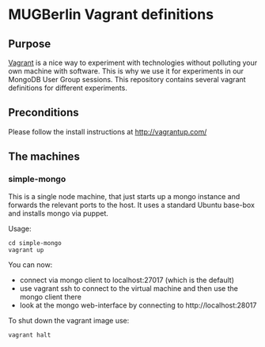 # MUGBerlin Vagrant definitions

## Purpose

[Vagrant](http://vagrantup.com/) is a nice way to experiment with technologies without polluting your own machine with software.
This is why we use it for experiments in our MongoDB User Group sessions. This repository contains several vagrant definitions for different experiments.

## Preconditions

Please follow the install instructions at http://vagrantup.com/ 

## The machines

### simple-mongo

This is a single node machine, that just starts up a mongo instance and forwards the relevant ports to the host.
It uses a standard Ubuntu base-box and installs mongo via puppet. 

Usage:
``` 
cd simple-mongo
vagrant up
```

You can now:

- connect via mongo client to localhost:27017 (which is the default)
- use vagrant ssh to connect to the virtual machine and then use the mongo client there
- look at the mongo web-interface by connecting to http://localhost:28017

To shut down the vagrant image use:

```
vagrant halt
```
 